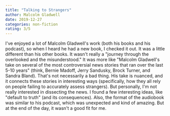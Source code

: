 ```yaml
---
title: "Talking to Strangers"
author: Malcolm Gladwell
date: 2019-12-27
categories: non-fiction
rating: 3/5
---
```


I've enjoyed a lot of Malcolm Gladwell's work (both his books and his podcast), so when I heard he had a new book, I checked it out. It was a little different than his other books. It wasn't really a "journey through the overlooked and the misunderstood." It was more like "Malcolm Gladwell's take on several of the most controversial news stories that ran over the last 5-10 years" (think, Bernie Madoff, Jerry Sandusky, Brock Turner, and Sandra Bland). That's not necessarily a bad thing. His take is nuanced, and it connects these stories in interesting ways (specifically, how they all rely on people failing to accurately assess strangers). But personally, I'm not really interested in dissecting the news. I found a few interesting ideas, like "default to truth" (and its consequences). Also, the format of the audiobook was similar to his podcast, which was unexpected and kind of amazing. But at the end of the day, it wasn't a good fit for me.
